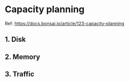 # Capacity planning

Ref: <https://docs.bonsai.io/article/123-capacity-planning>

## 1. Disk

## 2. Memory

## 3. Traffic
